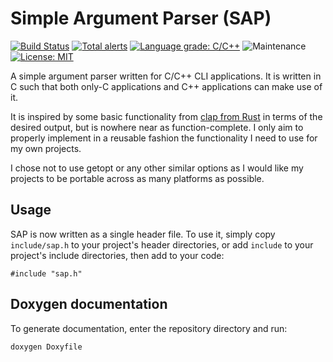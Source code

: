 # Simple Argument Parser (SAP)

[![Build Status](https://travis-ci.org/chuahou/sap.svg?branch=master)](https://travis-ci.org/chuahou/sap)
[![Total alerts](https://img.shields.io/lgtm/alerts/g/chuahou/sap.svg?logo=lgtm&logoWidth=18)](https://lgtm.com/projects/g/chuahou/sap/alerts/)
[![Language grade: C/C++](https://img.shields.io/lgtm/grade/cpp/g/chuahou/sap.svg?logo=lgtm&logoWidth=18)](https://lgtm.com/projects/g/chuahou/sap/context:cpp)
![Maintenance](https://img.shields.io/badge/Maintained%3F-yes-green.svg)
[![License: MIT](https://img.shields.io/badge/License-MIT-yellow.svg)](https://opensource.org/licenses/MIT)

A simple argument parser written for C/C++ CLI applications. It is written in C
such that both only-C applications and C++ applications can make use of it.

It is inspired by some basic functionality from
[clap from Rust](https://clap.rs/) in terms of the desired output, but is
nowhere near as function-complete. I only aim to properly implement in a
reusable fashion the functionality I need to use for my own projects.

I chose not to use getopt or any other similar options as I would like my
projects to be portable across as many platforms as possible.

## Usage

SAP is now written as a single header file. To use it, simply copy
`include/sap.h` to your project's header directories, or add `include` to your
project's include directories, then add to your code:

    #include "sap.h"

## Doxygen documentation

To generate documentation, enter the repository directory and run:

    doxygen Doxyfile
